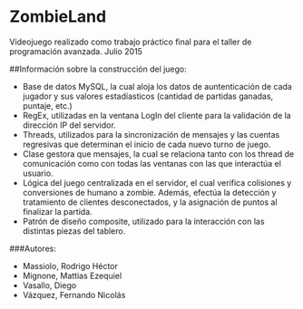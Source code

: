 # ZombieLand
Videojuego realizado como trabajo práctico final para el taller de programación avanzada. Julio 2015

##Información sobre la construcción del juego:
- Base de datos MySQL, la cual aloja los datos de auntenticación de cada jugador y sus valores estadíasticos (cantidad de partidas ganadas, puntaje, etc.)
- RegEx, utilizadas en la ventana LogIn del cliente para la validación de la dirección IP del servidor.
- Threads, utilizados para la sincronización de mensajes y las cuentas regresivas que determinan el inicio de cada nuevo turno de juego.
- Clase gestora que mensajes, la cual se relaciona tanto con los thread de comunicación como con todas las ventanas con las que interactúa el usuario.
- Lógica del juego centralizada en el servidor, el cual verifica colisiones y conversiones de humano a zombie. Además, efectúa la detección y tratamiento de clientes desconectados, y la asignación de puntos al finalizar la partida.
- Patrón de diseño composite, utilizado para la interacción con las distintas piezas del tablero.

###Autores:
- Massiolo, Rodrigo Héctor
- Mignone, Mattias Ezequiel
- Vasallo, Diego
- Vázquez, Fernando Nicolás
